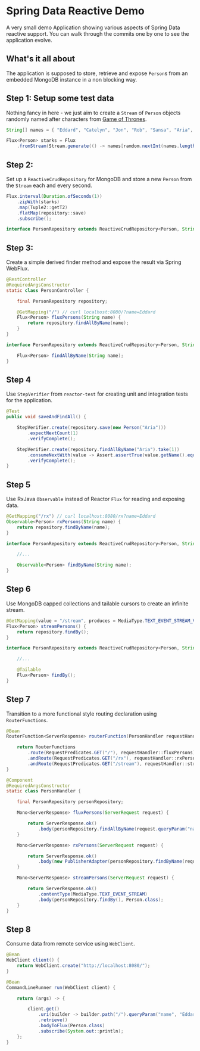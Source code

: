 # Spring Data Reactive Demo

A very small demo Application showing various aspects of Spring Data reactive support. You can walk through the commits one by one to see the application evolve.

## What's it all about

The application is supposed to store, retrieve and expose ``Person``s from an embedded MongoDB instance in a non blocking way.

## Step 1: Setup some test data

Nothing fancy in here - we just aim to create a `Stream` of `Person` objects randomly named after characters from [Game of Thrones](http://www.georgerrmartin.com/).

```java
String[] names = { "Eddard", "Catelyn", "Jon", "Rob", "Sansa", "Aria", "Bran", "Rickon" };

Flux<Person> starks = Flux
    .fromStream(Stream.generate(() -> names[ramdom.nextInt(names.length - 1)]).map(Person::new));
```

## Step 2:

Set up a `ReactiveCrudRepository` for MongoDB and store a new `Person` from the `Stream` each and every second.

```java
Flux.interval(Duration.ofSeconds(1))
	.zipWith(starks)
	.map(Tuple2::getT2)
	.flatMap(repository::save)
	.subscribe();

interface PersonRepository extends ReactiveCrudRepository<Person, String> {}
```

## Step 3:

Create a simple derived finder method and expose the result via Spring WebFlux.

```java
@RestController
@RequiredArgsConstructor
static class PersonController {

	final PersonRepository repository;

	@GetMapping("/") // curl localhost:8080/?name=Eddard
	Flux<Person> fluxPersons(String name) {
		return repository.findAllByName(name);
	}
}

interface PersonRepository extends ReactiveCrudRepository<Person, String> {

	Flux<Person> findAllByName(String name);
}
```

## Step 4

Use `StepVerifier` from `reactor-test` for creating unit and integration tests for the application.

```java
@Test
public void saveAndFindAll() {

	StepVerifier.create(repository.save(new Person("Aria")))
		.expectNextCount(1)
		.verifyComplete();

	StepVerifier.create(repository.findAllByName("Aria").take(1))
		.consumeNextWith(value -> Assert.assertTrue(value.getName().equals("Aria")))
		.verifyComplete();
}

```

## Step 5

Use RxJava `Observable` instead of Reactor `Flux` for reading and exposing data.

```java
@GetMapping("/rx") // curl localhost:8080/rx?name=Eddard
Observable<Person> rxPersons(String name) {
	return repository.findByName(name);
}

interface PersonRepository extends ReactiveCrudRepository<Person, String> {

	//...

	Observable<Person> findByName(String name);
}
```

## Step 6

Use MongoDB capped collections and tailable cursors to create an infinite stream.

```java
@GetMapping(value = "/stream", produces = MediaType.TEXT_EVENT_STREAM_VALUE) // curl localhost:8080/stream
Flux<Person> streamPersons() {
	return repository.findBy();
}

interface PersonRepository extends ReactiveCrudRepository<Person, String> {

	//...

	@Tailable
	Flux<Person> findBy();
}
```

## Step 7

Transition to a more functional style routing declaration using `RouterFunctions`.

```java
@Bean
RouterFunction<ServerResponse> routerFunction(PersonHandler requestHandler) {

	return RouterFunctions
		.route(RequestPredicates.GET("/"), requestHandler::fluxPersons)
		.andRoute(RequestPredicates.GET("/rx"), requestHandler::rxPersons)
		.andRoute(RequestPredicates.GET("/stream"), requestHandler::streamPersons);
}

@Component
@RequiredArgsConstructor
static class PersonHandler {

	final PersonRepository personRepository;

	Mono<ServerResponse> fluxPersons(ServerRequest request) {

		return ServerResponse.ok()
			.body(personRepository.findAllByName(request.queryParam("name").orElse("")), Person.class);
	}

	Mono<ServerResponse> rxPersons(ServerRequest request) {

		return ServerResponse.ok()
			.body(new PublisherAdapter(personRepository.findByName(request.queryParam("name").orElse(""))), Person.class);
	}

	Mono<ServerResponse> streamPersons(ServerRequest request) {

		return ServerResponse.ok()
			.contentType(MediaType.TEXT_EVENT_STREAM)
			.body(personRepository.findBy(), Person.class);
	}
}

```

## Step 8

Consume data from remote service using `WebClient`.

```java
@Bean
WebClient client() {
	return WebClient.create("http://localhost:8080/");
}

@Bean
CommandLineRunner run(WebClient client) {

	return (args) -> {

		client.get()
			.uri(builder -> builder.path("/").queryParam("name", "Eddard").build())
			.retrieve()
			.bodyToFlux(Person.class)
			.subscribe(System.out::println);
	};
}
```